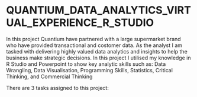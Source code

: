 # QUANTIUM_DATA_ANALYTICS_VIRTUAL_EXPERIENCE_R_STUDIO
In this project Quantium have partnered with a large supermarket brand who have provided transactional and costomer data. As the analyst I am tasked with delivering highly valued data analytics and insights to help the business make strategic decisions.  In this project I utilised my knowledge in R Studio and Powerpoint to show key analytic skills such as:  Data Wrangling, Data Visualisation, Programming Skills, Statistics, Critical Thinking, and Commercial Thinking

There are 3 tasks assigned to this project:

